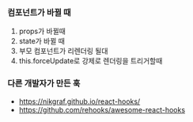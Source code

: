 ### 컴포넌트가 바뀔 때

1. props가 바뀔때
2. state가 바뀔 때
3. 부모 컴포넌트가 리렌더링 될대
4. this.forceUpdate로 강제로 렌더링을 트리거할때

### 다른 개발자가 만든 훅

- https://nikgraf.github.io/react-hooks/
- https://github.com/rehooks/awesome-react-hooks
